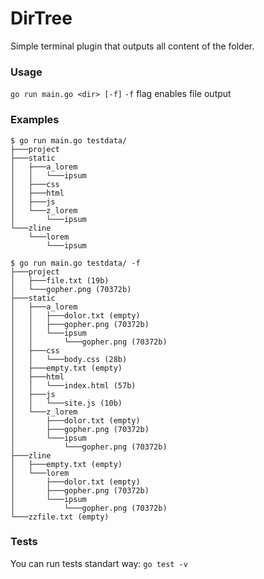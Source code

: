 # DirTree
Simple terminal plugin that outputs all content of the folder.

### Usage
`go run main.go <dir> [-f]`
`-f` flag enables file output 

### Examples
```
$ go run main.go testdata/ 
├───project
├───static
│	├───a_lorem
│	│	└───ipsum
│	├───css
│	├───html
│	├───js
│	└───z_lorem
│		└───ipsum
└───zline
	└───lorem
		└───ipsum
```

```
$ go run main.go testdata/ -f 
├───project
│	├───file.txt (19b)
│	└───gopher.png (70372b)
├───static
│	├───a_lorem
│	│	├───dolor.txt (empty)
│	│	├───gopher.png (70372b)
│	│	└───ipsum
│	│		└───gopher.png (70372b)
│	├───css
│	│	└───body.css (28b)
│	├───empty.txt (empty)
│	├───html
│	│	└───index.html (57b)
│	├───js
│	│	└───site.js (10b)
│	└───z_lorem
│		├───dolor.txt (empty)
│		├───gopher.png (70372b)
│		└───ipsum
│			└───gopher.png (70372b)
├───zline
│	├───empty.txt (empty)
│	└───lorem
│		├───dolor.txt (empty)
│		├───gopher.png (70372b)
│		└───ipsum
│			└───gopher.png (70372b)
└───zzfile.txt (empty)
```
### Tests
You can run tests standart way: `go test -v` 